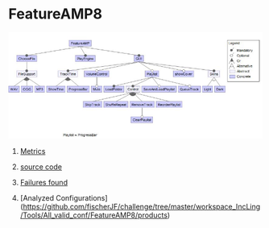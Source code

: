 # FeatureAMP8

![image](https://raw.githubusercontent.com/fischerJF/challenge/master/featureModel/FeatureAMP8.JPG)

1. [Metrics](https://github.com/fischerJF/challenge/blob/master/metrics/featureAMP8.csv)
 
2. [source code](https://github.com/fischerJF/challenge/tree/master/workspace_IncLing/FeatureAMP8)

3. [Failures found](https://github.com/fischerJF/challenge/blob/master/failuresFound/FeatureAmp8.csv)

4. [Analyzed Configurations] (https://github.com/fischerJF/challenge/tree/master/workspace_IncLing/Tools/All_valid_conf/FeatureAMP8/products)